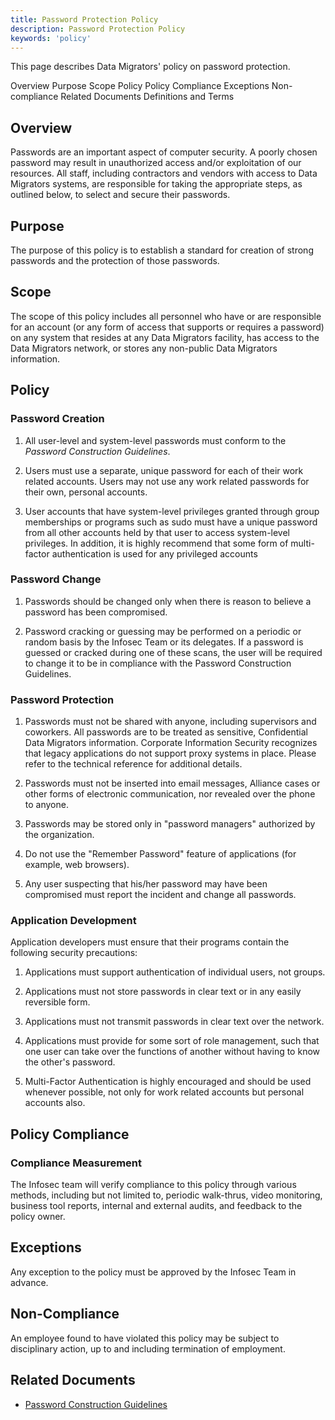 ```yaml
---
title: Password Protection Policy
description: Password Protection Policy
keywords: 'policy'
---
```


<PageDescription>

This page describes Data Migrators' policy on password protection.

</PageDescription>

<AnchorLinks>
  <AnchorLink>Overview</AnchorLink>
  <AnchorLink>Purpose</AnchorLink>
  <AnchorLink>Scope</AnchorLink>
  <AnchorLink>Policy</AnchorLink>
  <AnchorLink>Policy Compliance</AnchorLink>
  <AnchorLink>Exceptions</AnchorLink>
  <AnchorLink>Non-compliance</AnchorLink>
  <AnchorLink>Related Documents</AnchorLink>
  <AnchorLink>Definitions and Terms</AnchorLink>
</AnchorLinks>

## Overview

Passwords are an important aspect of computer security. A poorly chosen
password may result in unauthorized access and/or exploitation of our
resources. All staff, including contractors and vendors with access to
Data Migrators systems, are responsible for taking the appropriate
steps, as outlined below, to select and secure their passwords.

## Purpose

The purpose of this policy is to establish a standard for creation of
strong passwords and the protection of those passwords.

## Scope

The scope of this policy includes all personnel who have or are
responsible for an account (or any form of access that supports or
requires a password) on any system that resides at any Data Migrators
facility, has access to the Data Migrators network, or stores any
non-public Data Migrators information.

## Policy

### Password Creation

1.  All user-level and system-level passwords must conform to the *Password Construction Guidelines*.


2.  Users must use a separate, unique password for each of their work related accounts. Users may not use any work related passwords for their own, personal accounts.

3.  User accounts that have system-level privileges granted through group memberships or programs such as sudo must have a unique password from all other accounts held by that user to access system-level privileges. In addition, it is highly recommend that some form of multi-factor authentication is used for any privileged accounts

### Password Change

1.  Passwords should be changed only when there is reason to believe a password has been compromised.

2.  Password cracking or guessing may be performed on a periodic or random basis by the Infosec Team or its delegates. If a password is guessed or cracked during one of these scans, the user will be required to change it to be in compliance with the Password Construction Guidelines.

### Password Protection

1.  Passwords must not be shared with anyone, including supervisors and coworkers. All passwords are to be treated as sensitive, Confidential Data Migrators information. Corporate Information Security recognizes that legacy applications do not support proxy systems in place. Please refer to the technical reference for additional details. 

2.  Passwords must not be inserted into email messages, Alliance cases or other forms of electronic communication, nor revealed over the phone to anyone. 

3.  Passwords may be stored only in "password managers" authorized by the organization.

4.  Do not use the "Remember Password" feature of applications (for example, web browsers).

5.  Any user suspecting that his/her password may have been compromised must report the incident and change all passwords.

### Application Development

Application developers must ensure that their programs contain the
following security precautions:

1.  Applications must support authentication of individual users, not
    groups.

2.  Applications must not store passwords in clear text or in any easily
    reversible form.

3.  Applications must not transmit passwords in clear text over the
    network.

4.  Applications must provide for some sort of role management, such
    that one user can take over the functions of another without having
    to know the other's password.

5.  Multi-Factor Authentication is highly encouraged and should be used
    whenever possible, not only for work related accounts but personal accounts also.

## Policy Compliance

### Compliance Measurement

The Infosec team will verify compliance to this policy through various
methods, including but not limited to, periodic walk-thrus, video
monitoring, business tool reports, internal and external audits, and
feedback to the policy owner.

## Exceptions

Any exception to the policy must be approved by the Infosec Team in
advance.

## Non-Compliance

An employee found to have violated this policy may be subject to
disciplinary action, up to and including termination of employment.

## Related Documents

-   [Password Construction Guidelines](password_construction_guidelines)
